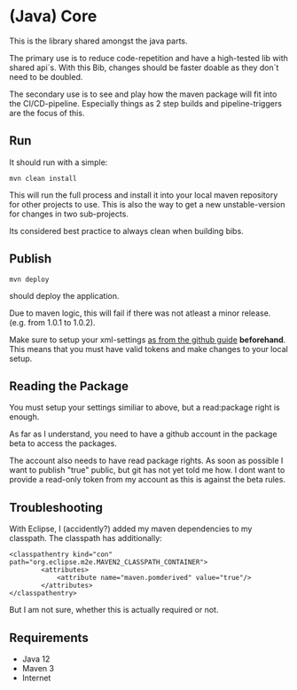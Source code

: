 # (Java) Core

This is the library shared amongst the java parts. 

The primary use is to reduce code-repetition and have a high-tested lib with shared api´s. With this Bib, changes should be faster doable as they don´t need to be doubled. 

The secondary use is to see and play how the maven package will fit into the CI/CD-pipeline. 
Especially things as 2 step builds and pipeline-triggers are the focus of this. 

## Run

It should run with a simple: 

`mvn clean install`

This will run the full process and install it into your local maven repository for other projects to use. This is also the way to get a new unstable-version for changes in two sub-projects.

Its considered best practice to always clean when building bibs.

## Publish

`mvn deploy`

should deploy the application. 

Due to maven logic, this will fail if there was not atleast a minor release. (e.g. from 1.0.1 to 1.0.2).

Make sure to setup your xml-settings [as from the github guide](https://help.github.com/en/github/managing-packages-with-github-package-registry/configuring-apache-maven-for-use-with-github-package-registry) **beforehand**. This means that you must have valid tokens and make changes to your local setup.

## Reading the Package

You must setup your settings similiar to above, but a read:package right is enough. 

As far as I understand, you need to have a github account in the package beta to access the packages. 

The account also needs to have read package rights. As soon as possible I want to publish "true" public, but git has not yet told me how. 
I dont want to provide a read-only token from my account as this is against the beta rules. 


## Troubleshooting

With Eclipse, I (accidently?) added my maven dependencies to my classpath. 
The classpath has additionally: 

```
<classpathentry kind="con" path="org.eclipse.m2e.MAVEN2_CLASSPATH_CONTAINER">
		<attributes>
			<attribute name="maven.pomderived" value="true"/>
		</attributes>
</classpathentry>
```

But I am not sure, whether this is actually required or not. 

## Requirements

- Java 12 
- Maven 3
- Internet